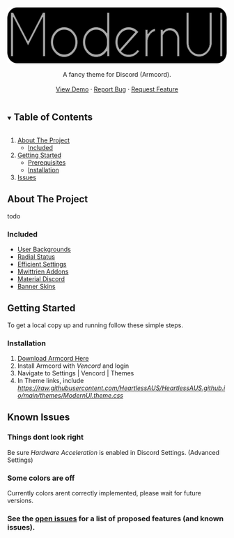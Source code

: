 <!--
*** Thanks for checking out the Best-README-Template. If you have a suggestion
*** that would make this better, please fork the repo and create a pull request
*** or simply open an issue with the tag "enhancement".
*** Thanks again! Now go create something AMAZING! :D
***
***
***
*** To avoid retyping too much info. Do a search and replace for the following:
*** github_username, repo_name, twitter_handle, email, project_title, project_description
-->


<!-- PROJECT LOGO -->
<br />
<p align="center">
  <a href="https://github.com/HeartlessAUS/HeartlessAUS.github.io">
    <img src="images/logo.png" alt="Logo" width="561" height="128">
  </a>
  
  <p align="center">
    A fancy theme for Discord (Armcord).
    <br />
    <br />
    <a href="https://github.com/HeartlessAUS/HeartlessAUS.github.io">View Demo</a>
    ·
    <a href="https://github.com/HeartlessAUS/HeartlessAUS.github.io/issues">Report Bug</a>
    ·
    <a href="https://github.com/HeartlessAUS/HeartlessAUS.github.io/issues">Request Feature</a>
  </p>
</p>



<!-- TABLE OF CONTENTS -->
<details open="open">
  <summary><h2 style="display: inline-block">Table of Contents</h2></summary>
  <ol>
    <li>
      <a href="#about-the-project">About The Project</a>
      <ul>
        <li><a href="#included">Included</a></li>
      </ul>
    </li>
    <li>
      <a href="#getting-started">Getting Started</a>
      <ul>
        <li><a href="#prerequisites">Prerequisites</a></li>
        <li><a href="#installation">Installation</a></li>
      </ul>
    </li>
    <li><a href="#known-issues">Issues</a></li>
  </ol>
</details>



<!-- ABOUT THE PROJECT -->
## About The Project

todo


### Included

* [User Backgrounds](https://discord-custom-covers.github.io/usrbg/dist/usrbg.css)
* [Radial Status](https://raw.githubusercontent.com/DiscordStyles/RadialStatus/deploy/RadialStatus.theme.css)
* [Efficient Settings](https://minidiscordthemes.github.io/Snippets/EfficientSettings/EfficientSettings.css)
* [Mwittrien Addons](https://mwittrien.github.io/BetterDiscordAddons/Themes)
* [Material Discord](https://capnkitten.github.io/BetterDiscord/Themes/Material-Discord/css/source.css)
* [Banner Skins](https://maendisease.github.io/BetterDiscordStuff/css/ProfileBannerSkins.css)

<!-- GETTING STARTED -->
## Getting Started

To get a local copy up and running follow these simple steps.


### Installation

 1. [Download Armcord Here](https://github.com/ArmCord/ArmCord/releases/download/devbuild/ArmCord-3.2.0-win.zip)
 2. Install Armcord with *Vencord* and login
 3. Navigate to Settings | Vencord | Themes
 4. In Theme links, include *https://raw.githubusercontent.com/HeartlessAUS/HeartlessAUS.github.io/main/themes/ModernUI.theme.css*

  
<!-- Issues -->
## Known Issues

### Things dont look right

Be sure *Hardware Acceleration* is enabled in Discord Settings. (Advanced Settings)
    
### Some colors are off

Currently colors arent correctly implemented, please wait for future versions.
    
### See the [open issues](https://github.com/HeartlessAUS/HeartlessAUS.github.io/issues) for a list of proposed features (and known issues).
